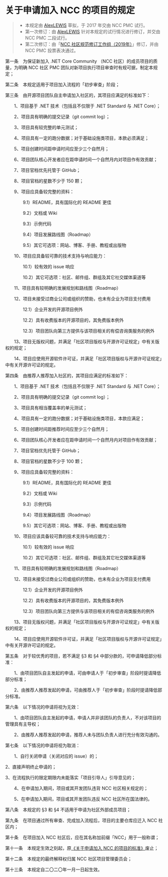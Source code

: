 # 关于申请加入 NCC 的项目的规定

> + 本规定由 [AlexLEWIS](https://github.com/alexinea) 草拟，于 2017 年交由 NCC PMC 试行。
> + 第一次修订：由 [AlexLEWIS](https://github.com/alexinea) 针对本规定的试行情况进行修订，并交由 NCC PMC 二段试行。
> + 第二次修订：由「[NCC 社区规范修订工作组（2019年）](../history/rdswg-member-list-2019.md)」修订，并由 NCC PMC 投票表决通过。

第一条　为保证新加入 .NET Core Community （NCC 社区）的成员项目的质量，为明确 NCC 社区 PMC 团队对新项目执行项目审查时有规可据，制定本规定；

第二条　本规定适用于项目加入流程的「初步审查」阶段；

第三条　由开源项目团队自主申请加入社区的，其项目应满足的标准如下：

　　1、项目基于 .NET 技术（包括且不仅限于 .NET Standard 与 .NET Core）；

　　2、项目具有明确的提交记录（git commit log）；

　　3、项目具有较完整的单元测试；

　　4、项目具有一定的跑分数据；对于基础设施类项目，本款必须满足；

　　5、项目创建时间距申请时间应至少三个自然月；

　　6、项目团队核心开发者应在距申请时间一个自然月内对项目作有效贡献；

　　7、项目官档优先托管于 GitHub；

　　8、项目官档的星数不少于 150 颗；

　　9、项目应具备较完整的资料：

　　　　9.1）README，具有国际化的 README 更佳

　　　　9.2）文档或 Wiki

　　　　9.3）示例代码

　　　　9.4）项目发展路线图（Roadmap）

　　　　9.5）其它可选项：网站、博客、手册、教程或出版物

　　10、项目应具备较可靠的技术支持与响应能力：

　　　　10.1）较有效的 issue 响应

　　　　10.2）其它可选项：社区、邮件组、群组及其它社交媒体渠道等

　　11、项目具有较明确的发展规划和路线图（Roadmap）

　　12、项目未接受过商业公司或组织的赞助，也未有企业为项目支付费用

　　　　12.1）企业开发的开源项目例外

　　　　12.2）具有收费版本的开源项目的，其免费版本例外

　　　　12.3）项目团队向第三方提供与该项目相关的有偿咨询类服务的例外

　　13、项目无版权问题，并满足「社区项目版权与开源许可证规定」中有关版权的规定；

　　14、项目应使用开源软件许可证，并满足「社区项目版权与开源许可证规定」中有关开源许可证的规定。

第四条　由推荐人推荐加入社区的，其项目应满足的标准如下：

　　1、项目基于 .NET 技术（包括且不仅限于 .NET Standard 与 .NET Core）；

　　2、项目具有明确的提交记录（git commit log）；

　　3、项目具有相当覆盖率的单元测试；

　　4、项目具有一定的跑分数据；对于基础设施类项目，本款应满足；

　　5、项目创建时间距推荐时间应至少三个自然月；

　　6、项目团队核心开发者应在距申请时间一个自然月内对项目作有效贡献；

　　7、项目官档优先托管于 GitHub；

　　8、项目官档的星数不少于 100 颗；

　　9、项目应具备较完整的资料：

　　　　9.1）README，具有国际化的 README 更佳

　　　　9.2）文档或 Wiki

　　　　9.3）示例代码

　　　　9.4）项目发展路线图（Roadmap）

　　　　9.5）其它可选项：网站、博客、手册、教程或出版物

　　10、项目应该具备较可靠的技术支持与响应能力：

　　　　10.1）较有效的 issue 响应

　　　　10.2）其它可选项：社区、邮件组、群组及其它社交媒体渠道等

　　11、项目具有较明确的发展规划和路线图（Roadmap）

　　12、项目未接受过商业公司或组织的赞助，也未有企业为项目支付费用

　　　　12.1）企业开发的开源项目例外

　　　　12.2）具有收费版本的开源项目的，其免费版本例外

　　　　12.3）项目团队向第三方提供与该项目相关的有偿咨询类服务的例外

　　13、项目无版权问题，并满足「社区项目版权与开源许可证规定」中有关版权的规定；

　　14、项目应使用开源软件许可证，并满足「社区项目版权与开源许可证规定」中有关开源许可证的规定。

第五条　对于较优秀的项目，若不满足 §3 和 §4 中部分款的，可申请降低部分标准：

　　1、由项目团队自主发起的申请，可由申请人于「初步审查」阶段时提请降低部分标准；

　　2、由推荐人推荐发起的申请，可由推荐人于「初步审查」阶段时提请降低部分标准。

第六条　以下情况的申请将视为无效：

　　1、由项目团队自主发起的申请，申请人并非该团队的负责人，不对该项目的管理具有主导权；

　　2、由推荐人推荐发起的申请，推荐人未与团队负责人进行充分有效沟通的。

第七条　以下情况的申请将视为取消：

　　1、自行关闭申请（关闭对应的 issue）的；

2、直接声明终止申请的；

3、在流程执行的限定期限内未能落实「项目引导人」引导意见的；

　　4、在申请加入期间，项目或其开发团队违背 NCC 社区相关规定的；

　　5、在申请加入期间，项目或其开发团队违反 NCC 社区所在国法律的。

第八条　本规定的 §3 和 §4 不适用于申请为社区外部成员项目；

第九条　在项目通过所有审查、完成加入流程后，项目的主要仓库应迁入 NCC 社区内；

第十条　在项目加入 NCC 社区后，应在其名称加前缀「NCC」用于一般称谓；

第十一条　本规定生效之刻起，原[《关于申请加入 NCC 的项目的标准》](old/community-project-accession-act-2019.md)废止；

第十二条　本规定的最终解释权归属 NCC 社区项目管理委员会；

第十三条　本规定自二〇二〇年一月一日起生效。

